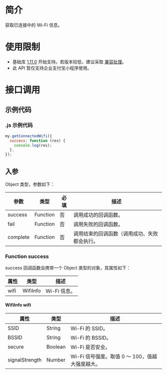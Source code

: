 # 简介

获取已连接中的 Wi-Fi 信息。

# 使用限制

- 基础库 [1.11.0](https://opendocs.alipay.com/mini/framework/compatibility) 开始支持。若版本较低，建议采取 [兼容处理](https://opendocs.alipay.com/mini/framework/compatibility)。
- 此 API 暂仅支持企业支付宝小程序使用。

# 接口调用

## 示例代码

### .js 示例代码

```javascript
my.getConnectedWifi({
  success: function (res) {
    console.log(res);
  },
});
```

## 入参

Object 类型，参数如下：

| **参数** | **类型** | **必填** | **描述** |
| --- | --- | --- | --- |
| success | Function | 否 | 调用成功的回调函数。 |
| fail | Function | 否 | 调用失败的回调函数。 |
| complete | Function | 否 | 调用结束的回调函数（调用成功、失败都会执行。 |

### Function success

success 回调函数会携带一个 Object 类型的对象，其属性如下：

| **属性** | **类型** | **描述**     |
| -------- | -------- | ------------ |
| wifi     | WifiInfo | Wi-Fi 信息。 |

#### WifiInfo wifi

| **属性**       | **类型** | **描述**                                        |
| -------------- | -------- | ----------------------------------------------- |
| SSID           | String   | Wi-Fi 的 SSID。                                 |
| BSSID          | String   | Wi-Fi 的 BSSID。                                |
| secure         | Boolean  | Wi-Fi 是否安全。                                |
| signalStrength | Number   | Wi-Fi 信号强度。取值 0 ～ 100，值越大强度越大。 |
